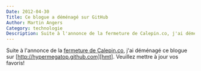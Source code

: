 ```yaml
---
Date: 2012-04-30
Title: Ce blogue a déménagé sur GitHub
Author: Martin Angers
Category: technologie
Description: Suite à l'annonce de la fermeture de Calepin.co, j'ai déménagé ce blogue sur http://hypermegatop.github.com. Veuillez mettre à jour vos favoris!
---
```


Suite à l'annonce de la [fermeture de Calepin.co](https://twitter.com/#!/calepinapp/status/192335906479415296), j'ai déménagé ce blogue sur [http://hypermegatop.github.com][hmt]. Veuillez mettre à jour vos favoris!

[hmt]: http://hypermegatop.github.com/
